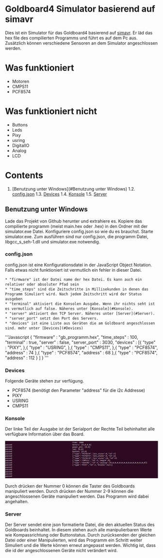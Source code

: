 # Goldboard4 Simulator basierend auf simavr

Dies ist ein Simulator für das Goldboard4 basierend auf [simavr](https://github.com/buserror/simavr). Er läd das hex file des compilierten Programms und führt es auf dem Pc aus. Zusätzlich können verschiedene Sensoren an dem Simulator angeschlossen werden.

# Was funktioniert

* Motoren
* CMPS11
* PCF8574

# Was funktioniert nicht

* Buttons
* Leds
* Pixy
* usring
* DigitalIO
* Analog
* LCD

# Contents

1. [Benutzung unter Windows](#Benutzung unter Windows)
1.2. [config.json](#config.json)
1.3. [Devices](#Devices)
1.4. [Konsole](#Konsole)
1.5. [Server](#Server)

## Benutzung unter Windows

Lade das Projekt von Github herunter und extrahiere es. Kopiere das compilierte programm (meist main.hex oder <projektname>.hex) in den Ordner mit der simulator.exe Datei. Konfiguriere config.json so wie du es brauchst. Starte simulator.exe.
Zum ausführen sind nur config.json, die programm Datei, libgcc_s_seh-1.dll und simulator.exe notwendig.

### config.json

config.json ist eine Konfigurationsdatei in der JavaScript Object Notation. Falls etwas nicht funktioniert ist vermutlich ein fehler in dieser Datei.

	* "firmware" ist der Datei name der hex Datei. Es kann auch ein relativer oder absoluter Pfad sein
	* "time_steps" sind die Zeitschritte in Millisekunden in denen das Programm Simuliert wird. Nach jedem Zeitschritt wird der Status ausgeben
	* "terminal" aktiviert die Konsolen Ausgabe. Wenn ihr nichts seht ist es vermutlich auf false. Näheres unter [Konsole](#Konsole).
	* "server" aktiviert den TCP Server. Näheres unter [Server](#Server).
	* "server_port" setzt den Port des Servers.
	* "devices" ist eine Liste aus Geräten die am Goldboard angeschlossen sind. mehr unter [Devices](#Devices)

'''Javascript
{
  "firmware" : "gb_programm.hex",
  "time_steps" : 100,
  "terminal" : true,
  "server" : false,
  "server_port" : 3030,
  "devices" : [{
       "type" : "PIXY",
    },{
       "type" : "USRING",
    },{
       "type" : "CMPS11",
    },{
       "type" : "PCF8574",
       "address" : 74
    },{
       "type" : "PCF8574",
       "address" : 68
    },{
       "type" : "PCF8574",
       "address" : 112
    }
  ]
}
'''

### Devices

Folgende Geräte stehen zur verfügung.

* PCF8574 (benötigt den Parameter "address" für die i2c Addresse)
* PIXY
* USRING
* CMPS11


### Konsole


Der linke Teil der Ausgabe ist der Serialport der Rechte Teil behinhaltet alle verfügbare Information über das Board.

![](images/Konsole.png)
 
Durch drücken der Nummer 0 können die Taster des Goldboards manipuliert werden.
Durch drücken der Nummer 2-9 können die angeschlossenen Geräte manipuliert werden. Das Programm wird dabei angehalten.

### Server

Der Server sendet eine json formatierte Datei, die den aktuellen Status des Goldboards beinhaltet. In diesem stehen auch alle manipulierbaren Werte wie Kompassrichtung oder Buttonstatus. Durch zurücksenden der gleichen Datei oder einer Manipulierten, wird das Programm ein Schritt weiter Simuliert und die Werte können erneut angepasst werden. Wichtig ist, dass die id der angeschlossenen Geräte nicht verändert wird.

